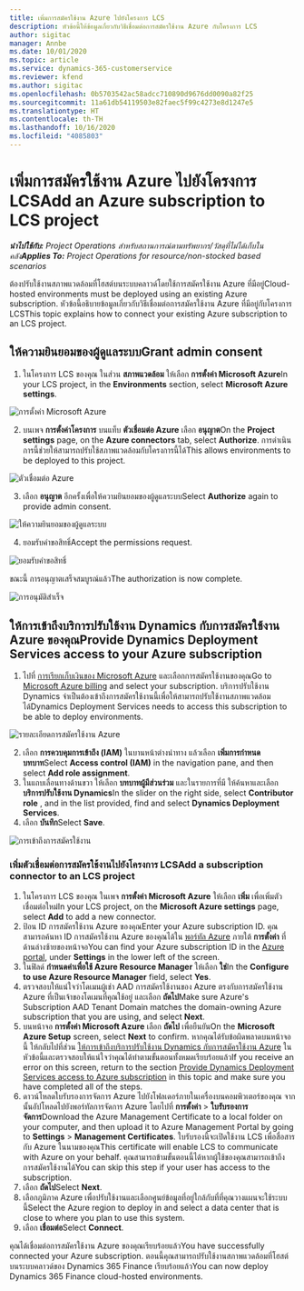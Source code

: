 ```yaml
---
title: เพิ่มการสมัครใช้งาน Azure ไปยังโครงการ LCS
description: หัวข้อนี้ให้ข้อมูลเกี่ยวกับวิธีเชื่อมต่อการสมัครใช้งาน Azure กับโครงการ LCS
author: sigitac
manager: Annbe
ms.date: 10/01/2020
ms.topic: article
ms.service: dynamics-365-customerservice
ms.reviewer: kfend
ms.author: sigitac
ms.openlocfilehash: 0b5703542ac58adcc710890d9676dd0090a82f25
ms.sourcegitcommit: 11a61db54119503e82faec5f99c4273e8d1247e5
ms.translationtype: HT
ms.contentlocale: th-TH
ms.lasthandoff: 10/16/2020
ms.locfileid: "4085803"
---
```

# <a name="add-an-azure-subscription-to-lcs-project"></a><span data-ttu-id="495ce-103">เพิ่มการสมัครใช้งาน Azure ไปยังโครงการ LCS</span><span class="sxs-lookup"><span data-stu-id="495ce-103">Add an Azure subscription to LCS project</span></span>

<span data-ttu-id="495ce-104">_**นำไปใช้กับ:** Project Operations สำหรับสถานการณ์ตามทรัพยากร/วัสดุที่ไม่ได้เก็บในคลัง_</span><span class="sxs-lookup"><span data-stu-id="495ce-104">_**Applies To:** Project Operations for resource/non-stocked based scenarios_</span></span>

<span data-ttu-id="495ce-105">ต้องปรับใช้งานสภาพแวดล้อมที่โฮสต์บนระบบคลาวด์โดยใช้การสมัครใช้งาน Azure ที่มีอยู่</span><span class="sxs-lookup"><span data-stu-id="495ce-105">Cloud-hosted environments must be deployed using an existing Azure subscription.</span></span> <span data-ttu-id="495ce-106">หัวข้อนี้อธิบายข้อมูลเกี่ยวกับวิธีเชื่อมต่อการสมัครใช้งาน Azure ที่มีอยู่กับโครงการ LCS</span><span class="sxs-lookup"><span data-stu-id="495ce-106">This topic explains how to connect your existing Azure subscription to an LCS project.</span></span> 

## <a name="grant-admin-consent"></a><span data-ttu-id="495ce-107">ให้ความยินยอมของผู้ดูแลระบบ</span><span class="sxs-lookup"><span data-stu-id="495ce-107">Grant admin consent</span></span>

1. <span data-ttu-id="495ce-108">ในโครงการ LCS ของคุณ ในส่วน **สภาพแวดล้อม** ให้เลือก **การตั้งค่า Microsoft Azure**</span><span class="sxs-lookup"><span data-stu-id="495ce-108">In your LCS project, in the **Environments** section, select **Microsoft Azure settings**.</span></span>

![การตั้งค่า Microsoft Azure](./media/1MicrosoftAzureSettings.png)

2. <span data-ttu-id="495ce-110">บนเพจ **การตั้งค่าโครงการ** บนแท็บ **ตัวเชื่อมต่อ Azure** เลือก **อนุญาต**</span><span class="sxs-lookup"><span data-stu-id="495ce-110">On the **Project settings** page, on the **Azure connectors** tab, select **Authorize**.</span></span> <span data-ttu-id="495ce-111">การดำเนินการนี้ช่วยให้สามารถปรับใช้สภาพแวดล้อมกับโครงการนี้ได้</span><span class="sxs-lookup"><span data-stu-id="495ce-111">This allows environments to be deployed to this project.</span></span>

![ตัวเชื่อมต่อ Azure](./media/2AzureConnectors.png)

3. <span data-ttu-id="495ce-113">เลือก **อนุญาต** อีกครั้งเพื่อให้ความยินยอมของผู้ดูแลระบบ</span><span class="sxs-lookup"><span data-stu-id="495ce-113">Select **Authorize** again to provide admin consent.</span></span>

![ให้ความยินยอมของผู้ดูแลระบบ](./media/3GrantAdminConsent.png)

4. <span data-ttu-id="495ce-115">ยอมรับคำขอสิทธิ์</span><span class="sxs-lookup"><span data-stu-id="495ce-115">Accept the permissions request.</span></span>

![ยอมรับคำขอสิทธิ์](./media/4AcceptPermissionRequest.png)

<span data-ttu-id="495ce-117">ขณะนี้ การอนุญาตเสร็จสมบูรณ์แล้ว</span><span class="sxs-lookup"><span data-stu-id="495ce-117">The authorization is now complete.</span></span> 

![การอนุมัติสำเร็จ](./media/5AuthorizationComplete.png)

## <a name="provide-dynamics-deployment-services-access-to-your-azure-subscription"></a><a name="provide"></a><span data-ttu-id="495ce-119">ให้การเข้าถึงบริการปรับใช้งาน Dynamics กับการสมัครใช้งาน Azure ของคุณ</span><span class="sxs-lookup"><span data-stu-id="495ce-119">Provide Dynamics Deployment Services access to your Azure subscription</span></span>

1. <span data-ttu-id="495ce-120">ไปที่ [การเรียกเก็บเงินของ Microsoft Azure](https://portal.azure.com/#blade/Microsoft\_Azure\_Billing/SubscriptionsBlade) และเลือกการสมัครใช้งานของคุณ</span><span class="sxs-lookup"><span data-stu-id="495ce-120">Go to [Microsoft Azure billing](https://portal.azure.com/#blade/Microsoft\_Azure\_Billing/SubscriptionsBlade) and select your subscription.</span></span> <span data-ttu-id="495ce-121">บริการปรับใช้งาน Dynamics จำเป็นต้องเข้าถึงการสมัครใช้งานนี้เพื่อให้สามารถปรับใช้งานสภาพแวดล้อมได้</span><span class="sxs-lookup"><span data-stu-id="495ce-121">Dynamics Deployment Services needs to access this subscription to be able to deploy environments.</span></span>

![รายละเอียดการสมัครใช้งาน Azure](./media/6AzureSubscription.png)

2. <span data-ttu-id="495ce-123">เลือก **การควบคุมการเข้าถึง (IAM)** ในบานหน้าต่างนำทาง แล้วเลือก **เพิ่มการกำหนดบทบาท**</span><span class="sxs-lookup"><span data-stu-id="495ce-123">Select **Access control (IAM)** in the navigation pane, and then select **Add role assignment**.</span></span>
3. <span data-ttu-id="495ce-124">ในแถบเลื่อนทางด้านขวา ให้เลือก **บทบาทผู้มีส่วนร่วม** และในรายการที่มี ให้ค้นหาและเลือก **บริการปรับใช้งาน Dynamics**</span><span class="sxs-lookup"><span data-stu-id="495ce-124">In the slider on the right side, select **Contributor role** , and in the list provided, find and select **Dynamics Deployment Services**.</span></span> 
4. <span data-ttu-id="495ce-125">เลือก **บันทึก**</span><span class="sxs-lookup"><span data-stu-id="495ce-125">Select **Save**.</span></span>

![การเข้าถึงการสมัครใช้งาน](./media/7SubscriptionAccess.png)

### <a name="add-a-subscription-connector-to-an-lcs-project"></a><span data-ttu-id="495ce-127">เพิ่มตัวเชื่อมต่อการสมัครใช้งานไปยังโครงการ LCS</span><span class="sxs-lookup"><span data-stu-id="495ce-127">Add a subscription connector to an LCS project</span></span>

1. <span data-ttu-id="495ce-128">ในโครงการ LCS ของคุณ ในเพจ **การตั้งค่า Microsoft Azure** ให้เลือก **เพิ่ม** เพื่อเพิ่มตัวเชื่อมต่อใหม่</span><span class="sxs-lookup"><span data-stu-id="495ce-128">In your LCS project, on the **Microsoft Azure settings** page, select **Add** to add a new connector.</span></span>
2. <span data-ttu-id="495ce-129">ป้อน ID การสมัครใช้งาน Azure ของคุณ</span><span class="sxs-lookup"><span data-stu-id="495ce-129">Enter your Azure subscription ID.</span></span> <span data-ttu-id="495ce-130">คุณสามารถค้นหา ID การสมัครใช้งาน Azure ของคุณได้ใน [พอร์ทัล Azure](https://ms.portal.azure.com/) ภายใต้ **การตั้งค่า** ที่ด้านล่างซ้ายของหน้าจอ</span><span class="sxs-lookup"><span data-stu-id="495ce-130">You can find your Azure subscription ID in the [Azure portal](https://ms.portal.azure.com/), under  **Settings**  in the lower left of the screen.</span></span>
3. <span data-ttu-id="495ce-131">ในฟิลด์ **กำหนดค่าเพื่อใช้ Azure Resource Manager** ให้เลือก **ใช่**</span><span class="sxs-lookup"><span data-stu-id="495ce-131">In the **Configure to use Azure Resource Manager** field, select **Yes**.</span></span>
4. <span data-ttu-id="495ce-132">ตรวจสอบให้แน่ใจว่าโดเมนผู้เช่า AAD การสมัครใช้งานของ Azure ตรงกับการสมัครใช้งาน Azure ที่เป็นเจ้าของโดเมนที่คุณใช้อยู่ และเลือก **ถัดไป**</span><span class="sxs-lookup"><span data-stu-id="495ce-132">Make sure Azure's Subscription AAD Tenant Domain matches the domain-owning Azure subscription that you are using, and select **Next**.</span></span>
5. <span data-ttu-id="495ce-133">บนหน้าจอ **การตั้งค่า Microsoft Azure** เลือก **ถัดไป** เพื่อยืนยัน</span><span class="sxs-lookup"><span data-stu-id="495ce-133">On the **Microsoft Azure Setup** screen, select **Next** to confirm.</span></span> <span data-ttu-id="495ce-134">หากคุณได้รับข้อผิดพลาดบนหน้าจอนี้ ให้กลับไปที่ส่วน [ให้การเข้าถึงบริการปรับใช้งาน Dynamics กับการสมัครใช้งาน Azure](#provide) ในหัวข้อนี้และตรวจสอบให้แน่ใจว่าคุณได้ทำตามขั้นตอนทั้งหมดเรียบร้อยแล้ว</span><span class="sxs-lookup"><span data-stu-id="495ce-134">If you receive an error on this screen, return to the section [Provide Dynamics Deployment Services access to Azure subscription](#provide) in this topic and make sure you have completed all of the steps.</span></span>
6. <span data-ttu-id="495ce-135">ดาวน์โหลดใบรับรองการจัดการ Azure ไปยังโฟลเดอร์ภายในเครื่องบนคอมพิวเตอร์ของคุณ จากนั้นอัปโหลดไปยังพอร์ทัลการจัดการ Azure โดยไปที่ **การตั้งค่า** > **ใบรับรองการจัดการ**</span><span class="sxs-lookup"><span data-stu-id="495ce-135">Download the Azure Management Certificate to a local folder on your computer, and then upload it to Azure Management Portal by going to **Settings** > **Management Certificates**.</span></span> <span data-ttu-id="495ce-136">ใบรับรองนี้จะเปิดใช้งาน LCS เพื่อสื่อสารกับ Azure ในนามของคุณ</span><span class="sxs-lookup"><span data-stu-id="495ce-136">This certificate will enable LCS to communicate with Azure on your behalf.</span></span> <span data-ttu-id="495ce-137">คุณสามารถข้ามขั้นตอนนี้ได้หากผู้ใช้ของคุณสามารถเข้าถึงการสมัครใช้งานได้</span><span class="sxs-lookup"><span data-stu-id="495ce-137">You can skip this step if your user has access to the subscription.</span></span>
7. <span data-ttu-id="495ce-138">เลือก **ถัดไป**</span><span class="sxs-lookup"><span data-stu-id="495ce-138">Select  **Next**.</span></span>
8. <span data-ttu-id="495ce-139">เลือกภูมิภาค Azure เพื่อปรับใช้งานและเลือกศูนย์ข้อมูลที่อยู่ใกล้กับที่ที่คุณวางแผนจะใช้ระบบนี้</span><span class="sxs-lookup"><span data-stu-id="495ce-139">Select the Azure region to deploy in and select a data center that is close to where you plan to use this system.</span></span>
9.  <span data-ttu-id="495ce-140">เลือก **เชื่อมต่อ**</span><span class="sxs-lookup"><span data-stu-id="495ce-140">Select  **Connect**.</span></span>

<span data-ttu-id="495ce-141">คุณได้เชื่อมต่อการสมัครใช้งาน Azure ของคุณเรียบร้อยแล้ว</span><span class="sxs-lookup"><span data-stu-id="495ce-141">You have successfully connected your Azure subscription.</span></span> <span data-ttu-id="495ce-142">ตอนนี้คุณสามารถปรับใช้งานสภาพแวดล้อมที่โฮสต์บนระบบคลาวด์ของ Dynamics 365 Finance เรียบร้อยแล้ว</span><span class="sxs-lookup"><span data-stu-id="495ce-142">You can now deploy Dynamics 365 Finance cloud-hosted environments.</span></span>


